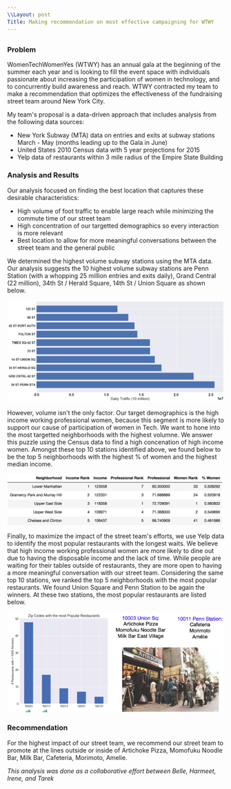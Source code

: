 ```yaml
---
\\Layout: post
Title: Making recommendation on most effective campaigning for WTWY
---
```


## 

### Problem 

WomenTechWomenYes (WTWY) has an annual gala at the beginning of the summer each year and is looking to fill the event space with individuals passionate about increasing the participation of women in technology, and to concurrently build awareness and reach. WTWY contracted my team to make a recommendation that optimizes the effectiveness of the fundraising street team around New York City.   

My team's proposal is a data-driven approach that includes analysis from the following data sources:

- New York Subway (MTA) data on entries and exits at subway stations March - May (months leading up to the Gala in June)
- United States 2010 Census data with 5 year projections for 2015
- Yelp data of restaurants within 3 mile radius of the Empire State Building

### Analysis and Results

Our analysis focused on finding the best location that captures these desirable characteristics:

- High volume of foot traffic to enable large reach while minimizing the commute time of our street team
- High concentration of our targetted demographics so every interaction is more relevant
- Best location to allow for more meaningful conversations between the street team and the general public

We determined the highest volume subway stations using the MTA data. Our analysis suggests the 10 highest volume subway stations are Penn Station (with a whopping 25 million entries and exits daily), Grand Central (22 million), 34th St / Herald Square, 14th St / Union Square as shown below. 

![MTA](/images/mta_bar.png)

However, volume isn't the only factor. Our target demographics is the high income working professional women, because this segment is more likely to support our cause of participation of women in Tech. We want to hone into the most targetted neighborhoods with the highest volumne. We answer this puzzle using the Census data to find a high concenation of high income women. Amongst these top 10 stations identified above, we found below to be the top 5 neighborhoods with the highest % of women and the highest median income. 

![Census Table](/images/census_table.png)



Finally, to maximize the impact of the street team's efforts, we use Yelp data to identify the most popular restaurants with the longest waits. We believe that high income working professional women are more likely to dine out due to having the disposable income and the lack of time. While people are waiting for their tables outside of restaurants, they are more open to having a more meaningful conversation with our street team. Considering the same top 10 stations, we ranked the top 5 neighborhoods with the most popular restaurants. We found Union Square and Penn Station to be again the winners. At these two stations, the most popular restaurants are listed below. 

![Yelp](/images/yelp.png)

### Recommendation

For the highest impact of our street team, we recommend our street team to promote at the lines outside or inside of Artichoke Pizza, Momofuku Noodle Bar, Milk Bar, Cafeteria, Morimoto, Amelie. 



_*This analysis was done as a collaborative effort between Belle, Harmeet, Irene, and Tarek*_